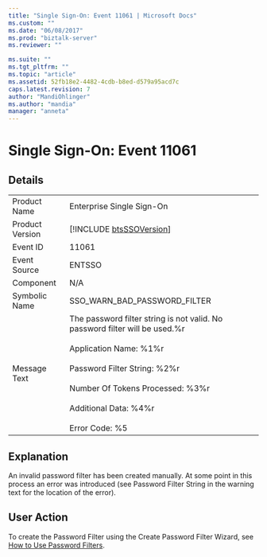 ```yaml
---
title: "Single Sign-On: Event 11061 | Microsoft Docs"
ms.custom: ""
ms.date: "06/08/2017"
ms.prod: "biztalk-server"
ms.reviewer: ""

ms.suite: ""
ms.tgt_pltfrm: ""
ms.topic: "article"
ms.assetid: 52fb18e2-4482-4cdb-b8ed-d579a95acd7c
caps.latest.revision: 7
author: "MandiOhlinger"
ms.author: "mandia"
manager: "anneta"
---
```

# Single Sign-On: Event 11061
## Details  
  
|                 |                                                                                                                                                                                                                                                                   |
|-----------------|-------------------------------------------------------------------------------------------------------------------------------------------------------------------------------------------------------------------------------------------------------------------|
|  Product Name   |                                                                                                                     Enterprise Single Sign-On                                                                                                                     |
| Product Version |                                                                                                    [!INCLUDE [btsSSOVersion](../includes/btsssoversion-md.md)]                                                                                                    |
|    Event ID     |                                                                                                                               11061                                                                                                                               |
|  Event Source   |                                                                                                                              ENTSSO                                                                                                                               |
|    Component    |                                                                                                                                N/A                                                                                                                                |
|  Symbolic Name  |                                                                                                                   SSO_WARN_BAD_PASSWORD_FILTER                                                                                                                    |
|  Message Text   | The password filter string is not valid. No password filter will be used.%r<br /><br /> Application Name: %1%r<br /><br /> Password Filter String: %2%r<br /><br /> Number Of Tokens Processed: %3%r<br /><br /> Additional Data: %4%r<br /><br /> Error Code: %5 |
  
## Explanation  
 An invalid password filter has been created manually. At some point in this process an error was introduced (see Password Filter String in the warning text for the location of the error).  
  
## User Action  
 To create the Password Filter using the Create Password Filter Wizard, see [How to Use Password Filters](../core/how-to-use-password-filters.md).